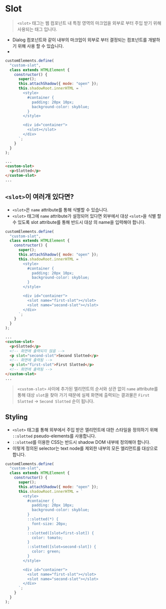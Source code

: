 # Slot

> `<slot>` 태그는 웹 컴포넌트 내 특정 영역의 마크업을 외부로 부터 주입 받기 위해 사용되는 태그 입니다.

- Dialog 컴포넌트와 같이 내부의 마크업이 외부로 부터 결정되는 컴포넌트를 개발하기 위해 사용 할 수 있습니다.
-

```javascript
customElements.define(
  "custom-slot",
  class extends HTMLElement {
    constructor() {
      super();
      this.attachShadow({ mode: "open" });
      this.shadowRoot.innerHTML = `
        <style>
          #container {
            padding: 20px 10px;
            background-color: skyblue;
          }
        </style>

        <div id="container">
          <slot></slot>
        </div>
      `;
    }
  }
);
```

```html
...
<custom-slot>
  <p>Slotted</p>
</custom-slot>
...
```

## `<slot>`이 여러개 있다면?

- `<slot>`은 `name` attribute를 통해 식별할 수 있습니다.
- `<slot>` 태그에 `name` attribute가 설정되어 있다면 외부에서 대상 `<slot>`을 식별 할 수 있도록 slot attribute를 통해 반드시 대상 <slot>의 name을 입력해야 합니다.

```javascript
customElements.define(
  "custom-slot",
  class extends HTMLElement {
    constructor() {
      super();
      this.attachShadow({ mode: "open" });
      this.shadowRoot.innerHTML = `
        <style>
          #container {
            padding: 20px 10px;
            background-color: skyblue;
          }
        </style>

        <div id="container">
          <slot name="first-slot"></slot>
          <slot name="second-slot"></slot>
        </div>
      `;
    }
  }
);
```

```html
...
<custom-slot>
  <p>Slotted</p>
  <!-- 화면에 출력되지 않음 -->
  <p slot="second-slot">Second Slotted</p>
  <!-- 화면에 출력됨 -->
  <p slot="first-slot">First Slotted</p>
  <!-- 화면에 출력됨 -->
</custom-slot>
...
```

> `<custom-slot>` 사이에 추가된 엘리먼트의 순서와 상관 없이 `name` attribute를 통해 대상 `slot`을 찾아 가기 때문에 실제 화면에 출력되는 결과물은 `First Slotted` -> `Second Slotted` 순이 됩니다.

## Styling

- `<slot>` 태그를 통해 외부에서 주입 받은 엘리먼트에 대한 스타일을 정의하기 위해 `::slotted` pseudo-elements를 사용합니다.
- `::slotted`를 이용한 CSS는 반드시 shadow DOM 내부에 정의해야 합니다.
- 이렇게 정의된 selector는 text node를 제외한 <slot> 내부의 모든 엘리먼트를 대상으로 합니다.

```javascript
customElements.define(
  "custom-slot",
  class extends HTMLElement {
    constructor() {
      super();
      this.attachShadow({ mode: "open" });
      this.shadowRoot.innerHTML = `
        <style>
          #container {
            padding: 20px 10px;
            background-color: skyblue;
          }
          ::slotted(*) {
            font-size: 20px;
          }
          ::slotted([slot=first-slot]) {
            color: tomato;
          }
          ::slotted([slot=second-slot]) {
            color: green;
          }
        </style>

        <div id="container">
          <slot name="first-slot"></slot>
          <slot name="second-slot"></slot>
        </div>
      `;
    }
  }
);
```
